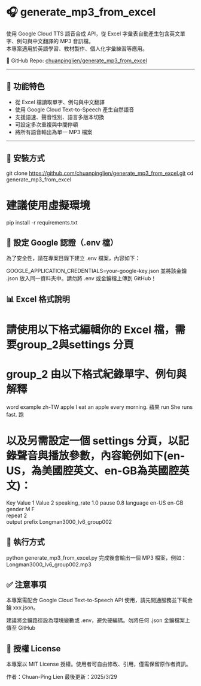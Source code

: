 # 🎧 generate_mp3_from_excel

使用 Google Cloud TTS 語音合成 API，從 Excel 字彙表自動產生包含英文單字、例句與中文翻譯的 MP3 音訊檔。  
本專案適用於英語學習、教材製作、個人化字彙練習等應用。

🔗 GitHub Repo: [chuanpinglien/generate_mp3_from_excel](https://github.com/chuanpinglien/generate_mp3_from_excel)

---

## 🚀 功能特色

- 從 Excel 檔讀取單字、例句與中文翻譯
- 使用 Google Cloud Text-to-Speech 產生自然語音
- 支援語速、聲音性別、語言多版本切換
- 可設定多次重複與中間停頓
- 將所有語音輸出為單一 MP3 檔案

---

## 🧩 安裝方式

git clone https://github.com/chuanpinglien/generate_mp3_from_excel.git
cd generate_mp3_from_excel

# 建議使用虛擬環境
pip install -r requirements.txt


## 🔐 設定 Google 認證（.env 檔）
為了安全性，請在專案目錄下建立 .env 檔案，內容如下：

GOOGLE_APPLICATION_CREDENTIALS=your-google-key.json
並將該金鑰 .json 放入同一資料夾中。請勿將 .env 或金鑰檔上傳到 GitHub！

## 📊 Excel 格式說明
# 請使用以下格式編輯你的 Excel 檔，需要group_2與settings 分頁

# group_2 由以下格式紀錄單字、例句與解釋
word    example                         zh-TW
apple   I eat an apple every morning.   蘋果
run	    She runs fast.	                跑

# 以及另需設定一個 settings 分頁，以記錄聲音與播放參數，內容範例如下(en-US，為美國腔英文、en-GB為英國腔英文)：
Key             Value 1	Value 2
speaking_rate	1.0	
pause	        0.8	
language        en-US   en-GB
gender	        M       F	
repeat	        2	
output prefix	Longman3000_lv6_group002	

## 🧪 執行方式
python generate_mp3_from_excel.py
完成後會輸出一個 MP3 檔案，例如：
Longman3000_lv6_group002.mp3

## ✅ 注意事項
本專案需配合 Google Cloud Text-to-Speech API 使用，請先開通服務並下載金鑰 xxx.json。

建議將金鑰路徑設為環境變數或 .env，避免硬編碼。勿將任何 .json 金鑰檔案上傳至 GitHub

## 📄 授權 License
本專案以 MIT License 授權。使用者可自由修改、引用，僅需保留原作者資訊。

作者：Chuan-Ping Lien
最後更新：2025/3/29

